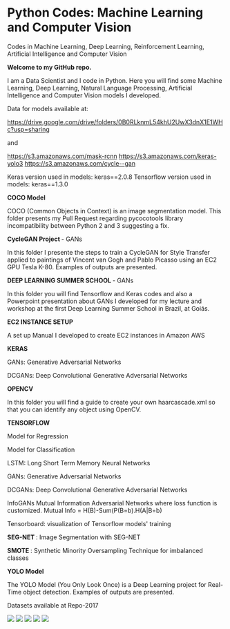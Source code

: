 # Python Codes: Machine Learning and Computer Vision

Codes in Machine Learning, Deep Learning, Reinforcement Learning, Artificial Intelligence and Computer Vision

<b> Welcome to my GitHub repo. </b>

I am a Data Scientist and I code in Python. Here you will find some Machine Learning, Deep Learning, Natural Language Processing, Artificial Intelligence and Computer Vision models I developed.

Data for models available at:

https://drive.google.com/drive/folders/0B0RLknmL54khU2UwX3dnX1E1WHc?usp=sharing  

and

https://s3.amazonaws.com/mask-rcnn
https://s3.amazonaws.com/keras-yolo3
https://s3.amazonaws.com/cycle--gan  


 
Keras version used in models: keras==2.0.8
Tensorflow version used in models: keras==1.3.0

<b> COCO Model </b>

COCO (Common Objects in Context) is an image segmentation model. This folder presents my Pull Request regarding pycocotools library incompatibility between Python 2 and 3 suggesting a fix.

<b> CycleGAN Project </b> -  GANs <br/>

In this folder I presente the steps to train a CycleGAN for Style Transfer applied to paintings of Vincent van Gogh and Pablo Picasso using an EC2 GPU Tesla K-80. Examples of outputs are presented.

<b> DEEP LEARNING SUMMER SCHOOL </b> -  GANs <br/>

In this folder you will find Tensorflow and Keras codes and also a Powerpoint presentation about GANs I developed for my lecture and workshop at the first Deep Learning Summer School in Brazil, at Goiás.

<b> EC2 INSTANCE SETUP </b>

A set up Manual I developed to create EC2 instances in Amazon AWS

<b> KERAS </b>
 
GANs: Generative Adversarial Networks
 
DCGANs: Deep Convolutional Generative Adversarial Networks
 
<b> OPENCV </b>
 
In this folder you will find a guide to create your own haarcascade.xml so that you can identify any object using OpenCV.
 
 
<b> TENSORFLOW </b> 
 
Model for Regression
 
Model for Classification 
 
LSTM: Long Short Term Memory Neural Networks
 
GANs: Generative Adversarial Networks
 
DCGANs: Deep Convolutional Generative Adversarial Networks
 
InfoGANs </b> Mutual Information Adversarial Networks where loss function is customized. 
Mutual Info = H(B)-Sum(P(B=b).H(A|B=b)

Tensorboard: visualization of Tensorflow models' training
 
 
<b> SEG-NET </b> : Image Segmentation with SEG-NET
 
<b> SMOTE </b> : Synthetic Minority Oversampling Technique for imbalanced classes

<b> YOLO Model </b>

The YOLO Model (You Only Look Once) is a Deep Learning project for Real-Time object detection. Examples of outputs are presented.

Datasets available at Repo-2017
 
<img src=https://github.com/RubensZimbres/Repo-2018/blob/master/Deep%20Learning%20Summer%20School/GANs.jpg>
 
 
<img src=https://github.com/RubensZimbres/Repo-2018/blob/master/Deep%20Learning%20Summer%20School/GAN_Best.PNG>

<img src=https://github.com/RubensZimbres/Repo-2018/blob/master/Deep%20Learning%20Summer%20School/TensorBoard_Loss.PNG>

<img src=https://github.com/RubensZimbres/Repo-2018/blob/master/Deep%20Learning%20Summer%20School/TensorBoard_Structure.PNG>

<img src=https://github.com/RubensZimbres/Repo-2018/blob/master/OpenCV/Training_Haar.png>


